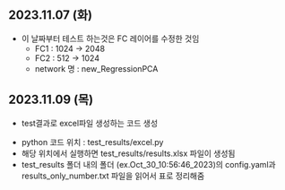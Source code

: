 ## 2023.11.07 (화)


* 이 날짜부터 테스트 하는것은 FC 레이어를 수정한 것임
    - FC1 : 1024 -> 2048
    - FC2 : 512 -> 1024
    - network 명 : new_RegressionPCA

## 2023.11.09 (목)
 * test결과로 excel파일 생성하는 코드 생성
 - python 코드 위치 : test_results/excel.py
 - 해당 위치에서 실행하면 test_results/results.xlsx 파일이 생성됨
 - test_results 폴더 내의 폴더 (ex.Oct_30_10:56:46_2023)의 config.yaml과 results_only_number.txt 파일을 읽어서 표로 정리해줌